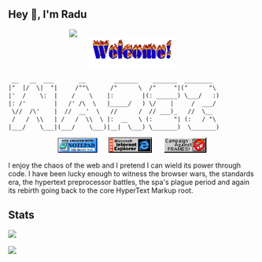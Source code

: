 <h2>Hey 👋, I'm Radu</h2>

<img align="right" src="https://media1.giphy.com/media/13HgwGsXF0aiGY/giphy.gif" width="380" />

<div align="left">

<div align="center">
<img src="https://raw.githubusercontent.com/radum/radum/master/images/welcome-fire.gif"  height="64" align="center" alt="Welcome to my GH profile" height="30" />
</div>

```
 __   __  ___       __        _______    _______  ________   
|"  |/  \|  "|     /""\      /"      \  /"     "|("      "\  
|'  /    \:  |    /    \    |:        |(: ______) \___/   :) 
|: /'        |   /' /\  \   |_____/   ) \/    |     /  ___/  
 \//  /\'    |  //  __'  \   //      /  // ___)_   //  \__   
 /   /  \\   | /   /  \\  \ |:  __   \ (:      "| (:   / "\  
|___/    \___|(___/    \___)|__|  \___) \_______)  \_______) 
```                                                        

	
</div>


<div align="center">
<img src="https://raw.githubusercontent.com/radum/radum/master/images/notepad.gif" alt="Site created with Notepad" height="30" />
<!-- "margin-right: whatever;" -->
<span>&nbsp;&nbsp;&nbsp;&nbsp;</span>  
<img src="https://raw.githubusercontent.com/radum/radum/master/images/ie_logo.gif" alt="Microsoft Internet Explorer" />
<span>&nbsp;&nbsp;&nbsp;&nbsp;</span>  
<img src="https://raw.githubusercontent.com/radum/radum/master/images/noframes.gif" alt="Microsoft Internet Explorer" />
</div>

I enjoy the chaos of the web and I pretend I can wield its power through code. I have been lucky enough to witness the browser wars, the standards era,
the hypertext preprocessor battles, the spa's plague period and again its rebirth going back to the core HyperText Markup root.

<!-- <div align="centerz">
	<br>
	<br>
	<img src="https://i.imgur.com/aKD0Nn1.png" width="800" height="600">
	<br>
	<br>
</div> -->

## Stats

<!-- ![Metrics](https://metrics.lecoq.io/radum) -->

![](https://github-readme-stats.vercel.app/api?username=radum&show_icons=true&count_private=true)

![](https://github-readme-stats.vercel.app/api/top-langs/?username=radum&layout=compact)

<!--
**radum/radum** is a ✨ _special_ ✨ repository because its `README.md` (this file) appears on your GitHub profile.

Here are some ideas to get you started:

- 🔭 I’m currently working on ...
- 🌱 I’m currently learning ...
- 👯 I’m looking to collaborate on ...
- 🤔 I’m looking for help with ...
- 💬 Ask me about ...
- 📫 How to reach me: ...
- 😄 Pronouns: ...
- ⚡ Fun fact: ...
-->
